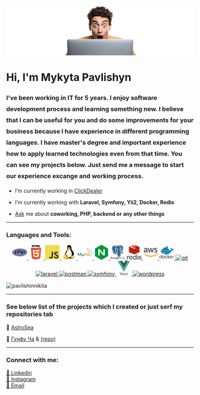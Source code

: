 ![MasterHead](/images/person.jpg)


<h1>Hi, I'm Mykyta Pavlishyn</h1>
<h3 style="line-height: 30px">
    I've been working in IT for 5 years. I enjoy software development process and learning something new. 
    I believe that I can be useful for you and do some improvements for your business because I have experience in different programming languages. 
    I have master's degree and important experience how to apply learned technologies even from that time. 
    You can see my projects below. Just send me a message to start our experience excange and working process.
</h3>

<!-- INFO BLOCK -->
- I’m currently working in [ClickDealer](https://clickdealer.com)

- I’m currently working with **Laravel, Symfony, Yii2, Docker, Redis**

-  [Ask](mailto:pavlishin.nikita@gmail.com) me about **coworking, PHP, backend or any other things**

<hr />

<!-- LANGUAGES BLOCK -->
<h3 align="left">Languages and Tools:</h3>
<p align="center">
    <a href="https://www.php.net" target="_blank" rel="noreferrer">
        <img src="https://raw.githubusercontent.com/devicons/devicon/master/icons/php/php-original.svg" alt="php" width="40" height="40"/>
    </a>
    <a href="https://www.w3.org/html/" target="_blank" rel="noreferrer">
        <img src="https://raw.githubusercontent.com/devicons/devicon/master/icons/html5/html5-original-wordmark.svg" alt="html5" width="40" height="40"/>
    </a>
    <a href="https://developer.mozilla.org/en-US/docs/Web/JavaScript" target="_blank" rel="noreferrer">
        <img src="https://raw.githubusercontent.com/devicons/devicon/master/icons/javascript/javascript-original.svg" alt="javascript" width="40" height="40"/>
    </a>
    <a href="https://www.linux.org/" target="_blank" rel="noreferrer">
        <img src="https://raw.githubusercontent.com/devicons/devicon/master/icons/linux/linux-original.svg" alt="linux" width="40" height="40"/>
    </a>
    <a href="https://www.mysql.com/" target="_blank" rel="noreferrer">
        <img src="https://raw.githubusercontent.com/devicons/devicon/master/icons/mysql/mysql-original-wordmark.svg" alt="mysql" width="40" height="40"/>
    </a>
    <a href="https://www.nginx.com" target="_blank" rel="noreferrer">
        <img src="https://raw.githubusercontent.com/devicons/devicon/master/icons/nginx/nginx-original.svg" alt="nginx" width="40" height="40"/>
    </a>
    <a href="https://www.postgresql.org" target="_blank" rel="noreferrer">
        <img src="https://raw.githubusercontent.com/devicons/devicon/master/icons/postgresql/postgresql-original-wordmark.svg" alt="postgresql" width="40" height="40"/>
    </a>
    <a href="https://redis.io" target="_blank" rel="noreferrer">
        <img src="https://raw.githubusercontent.com/devicons/devicon/master/icons/redis/redis-original-wordmark.svg" alt="redis" width="40" height="40"/>
    </a>
    <a href="https://aws.amazon.com" target="_blank" rel="noreferrer">
        <img src="https://raw.githubusercontent.com/devicons/devicon/master/icons/amazonwebservices/amazonwebservices-original-wordmark.svg" alt="aws" width="40" height="40"/>
    </a>
    <a href="https://www.docker.com/" target="_blank" rel="noreferrer">
        <img src="https://raw.githubusercontent.com/devicons/devicon/master/icons/docker/docker-original-wordmark.svg" alt="docker" width="40" height="40"/>
    </a>
    <a href="https://git-scm.com/" target="_blank" rel="noreferrer">
        <img src="https://www.vectorlogo.zone/logos/git-scm/git-scm-icon.svg" alt="git" width="40" height="40"/>
    </a>
    <a href="https://laravel.com/" target="_blank" rel="noreferrer">
        <img src="https://laravel.com/img/logomark.min.svg" alt="laravel" width="40" height="40"/>
    </a>
    <a href="https://postman.com" target="_blank" rel="noreferrer">
        <img src="https://www.vectorlogo.zone/logos/getpostman/getpostman-icon.svg" alt="postman" width="40" height="40"/>
    </a>
    <a href="https://symfony.com" target="_blank" rel="noreferrer">
        <img src="https://symfony.com/logos/symfony_black_03.svg" alt="symfony" width="40" height="40"/>
    </a>
    <a href="https://vuejs.org/" target="_blank" rel="noreferrer">
        <img src="https://raw.githubusercontent.com/devicons/devicon/master/icons/vuejs/vuejs-original-wordmark.svg" alt="vuejs" width="40" height="40"/>
    </a>
    <a href="https://wordpress.org/" target="_blank" rel="noreferrer">
        <img src="https://www.cdnlogo.com/logos/w/65/wordpress.svg" alt="wordpress" width="40" height="40"/>
    </a>
</p>
<p>
    <img align="center" src="https://github-readme-stats.vercel.app/api/top-langs?username=pavlishinnikita&show_icons=true&locale=en&layout=compact" alt="pavlishinnikita" />
</p>

<hr />

<!-- PORTFOLIO BLOCK -->
<h3 align="left">See below list of the projects which I created or just serf my repositories tab</h3>

<div>
<div align="left">
    <div>
        <p>🔗 <a href="https://github.com/pavlishinnikita/swatik-shop">AstroSea</a></p>
    </div>
</div>
<div align="left">
    <div>
        <p>🔗 <a href="https://gongfu.com.ua">Гунфу Ча</a> & <a href="https://github.com/pavlishinnikita/gongfu.ua">(repo)</a></p>
    </div>
</div>
</div>

<hr />

<!-- CONTACTS BLOCK -->
<h3 align="left">Connect with me:</h3>
<p align="left">
    <div>
        <a href="https://www.linkedin.com/in/mykyta-pavlishin/">🔗 Linkedin</a>
    </div>
    <div>
        <a href="https://www.instagram.com/nikita.pavlishin/">🔗 Instagram</a>
    </div>
    <div>
        <a href="mailto:pavlishin.nikita@gmail.com">📧 Email</a>
    </div>
</p>
